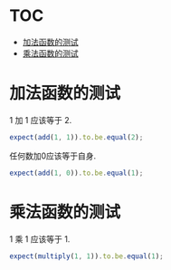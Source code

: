 # TOC
   - [加法函数的测试](#)
   - [乘法函数的测试](#)
<a name=""></a>
 
<a name=""></a>
# 加法函数的测试
1 加 1 应该等于 2.

```js
expect(add(1, 1)).to.be.equal(2);
```

任何数加0应该等于自身.

```js
expect(add(1, 0)).to.be.equal(1);
```

<a name=""></a>
# 乘法函数的测试
1 乘 1 应该等于 1.

```js
expect(multiply(1, 1)).to.be.equal(1);
```

